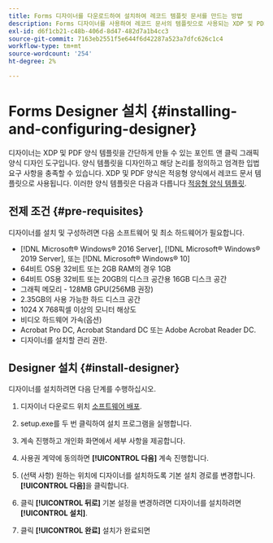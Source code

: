 ```yaml
---
title: Forms 디자이너를 다운로드하여 설치하여 레코드 템플릿 문서를 만드는 방법
description: Forms 디자이너를 사용하여 레코드 문서의 템플릿으로 사용되는 XDP 및 PDF 양식 템플릿을 만들 수 있습니다. 디자이너는 [!DNL AEM Forms] 라이센스.
exl-id: d6f1cb21-c48b-406d-8d47-482d7a1b4cc3
source-git-commit: 7163eb2551f5e644f6d42287a523a7dfc626c1c4
workflow-type: tm+mt
source-wordcount: '254'
ht-degree: 2%

---
```


# Forms Designer 설치 {#installing-and-configuring-designer}

디자이너는 XDP 및 PDF 양식 템플릿을 간단하게 만들 수 있는 포인트 앤 클릭 그래픽 양식 디자인 도구입니다. 양식 템플릿을 디자인하고 해당 논리를 정의하고 엄격한 입법 요구 사항을 충족할 수 있습니다. XDP 및 PDF 양식은 적응형 양식에서 레코드 문서 템플릿으로 사용됩니다. 이러한 양식 템플릿은 다음과 다릅니다 [적응형 양식 템플릿](template-editor.md).

## 전제 조건 {#pre-requisites}

디자이너를 설치 및 구성하려면 다음 소프트웨어 및 최소 하드웨어가 필요합니다.

* [!DNL Microsoft® Windows® 2016 Server], [!DNL Microsoft® Windows® 2019 Server], 또는 [!DNL Microsoft® Windows® 10]
* 64비트 OS용 32비트 또는 2GB RAM의 경우 1GB
* 64비트 OS용 32비트 또는 20GB의 디스크 공간용 16GB 디스크 공간
* 그래픽 메모리 - 128MB GPU(256MB 권장)
* 2.35GB의 사용 가능한 하드 디스크 공간
* 1024 X 768픽셀 이상의 모니터 해상도
* 비디오 하드웨어 가속(옵션)
* Acrobat Pro DC, Acrobat Standard DC 또는 Adobe Acrobat Reader DC.
* 디자이너를 설치할 관리 권한.

## Designer 설치 {#install-designer}

디자이너를 설치하려면 다음 단계를 수행하십시오.

1. 디자이너 다운로드 위치 [소프트웨어 배포](https://experience.adobe.com/downloads).

1. setup.exe를 두 번 클릭하여 설치 프로그램을 실행합니다.
1. 계속 진행하고 개인화 화면에서 세부 사항을 제공합니다.
1. 사용권 계약에 동의하면 **[!UICONTROL 다음]** 계속 진행합니다.
1. (선택 사항) 원하는 위치에 디자이너를 설치하도록 기본 설치 경로를 변경합니다. **[!UICONTROL 다음]**&#x200B;을 클릭합니다.
1. 클릭 **[!UICONTROL 뒤로]** 기본 설정을 변경하려면 디자이너를 설치하려면 **[!UICONTROL 설치]**.
1. 클릭 **[!UICONTROL 완료]** 설치가 완료되면
